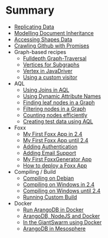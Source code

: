 # Summary
* [Replicating Data](ReplicatingData.md)
* [Modelling Document Inheritance](ModulDocumentInheritance.md)
* [Accessing Shapes Data](AccessingShapesData.md)
* [Crawling Github with Promises](CrawlingGithubPromises.md)
* Graph-based recipes
  * [Fulldepth Graph-Traversal](Fulldepth.md)
  * [Vertices for Subgraphs](FindingConnectedVerticesForSubgraphs.md)
  * [Vertex in JavaDriver](JavaDriverGraphExampleVertex.md)
  * [Using a custom visitor](UsingCustomVisitorFromNodeJs.md)
* AQL
  * [Using Joins in AQL](JoinsInAQL.md)
  * [Using Dynamic Attribute Names](UsingDynamicAttributeNames.md)
  * [Finding leaf nodes in a Graph](FindingLeafNodesGraph.md)
  * [Filtering nodes in a Graph](FilteringNodesGraph.md)
  * [Counting nodes efficiently](CountingNodesEfficientlyGraph.md)
  * [Creating test data using AQL](CreatingTestDataAQL.md)
* Foxx
  * [My First Foxx App in 2.4](FoxxFirstSteps.md)
  * [My First Foxx App until 2.4](FoxxFirstStepsLegacy.md)
  * [Adding Authentication](FoxxAuth.md)
  * [Adding Email Support](FoxxQueues.md)
  * [My First FoxxGenerator App](FoxxGeneratorFirstSteps.md)
  * [How to deploy a Foxx App](FoxxDeploy.md)
* Compiling / Build
  * [Compiling on Debian](CompilingOnDebian.md)
  * [Compiling on Windows in 2.4](CompilingUnderWindows.md)
  * [Compiling on Windows until 2.4](CompilingUnderWindowsLegacy.md)
  * [Running Custom Build](RunningCustomBuild.md)
* Docker
  * [Run ArangoDB in Docker](RunningInDockerContainer.md)
  * [ArangoDB, NodeJS and Docker](UsingArangoDBNodeJSDocker.md)
  * [In the GiantSwarm using Docker](UsingArangoDBInGiantSwarm.md)
  * [ArangoDB in Mesosphere](UsingArangoDBMesosphere.md)
